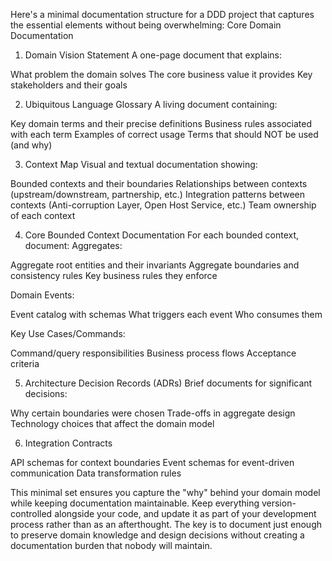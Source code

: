 Here's a minimal documentation structure for a DDD project that captures the essential elements without being overwhelming:
Core Domain Documentation
1. Domain Vision Statement
A one-page document that explains:

What problem the domain solves
The core business value it provides
Key stakeholders and their goals

2. Ubiquitous Language Glossary
A living document containing:

Key domain terms and their precise definitions
Business rules associated with each term
Examples of correct usage
Terms that should NOT be used (and why)

3. Context Map
Visual and textual documentation showing:

Bounded contexts and their boundaries
Relationships between contexts (upstream/downstream, partnership, etc.)
Integration patterns between contexts (Anti-corruption Layer, Open Host Service, etc.)
Team ownership of each context

4. Core Bounded Context Documentation
For each bounded context, document:
Aggregates:

Aggregate root entities and their invariants
Aggregate boundaries and consistency rules
Key business rules they enforce

Domain Events:

Event catalog with schemas
What triggers each event
Who consumes them

Key Use Cases/Commands:

Command/query responsibilities
Business process flows
Acceptance criteria

5. Architecture Decision Records (ADRs)
Brief documents for significant decisions:

Why certain boundaries were chosen
Trade-offs in aggregate design
Technology choices that affect the domain model

6. Integration Contracts

API schemas for context boundaries
Event schemas for event-driven communication
Data transformation rules

This minimal set ensures you capture the "why" behind your domain model while keeping documentation maintainable. Keep everything version-controlled alongside your code, and update it as part of your development process rather than as an afterthought.
The key is to document just enough to preserve domain knowledge and design decisions without creating a documentation burden that nobody will maintain.